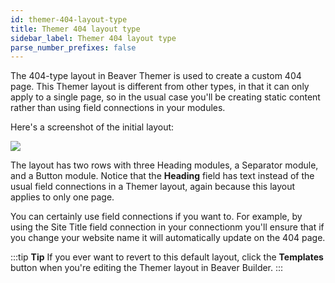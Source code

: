 ```yaml
---
id: themer-404-layout-type
title: Themer 404 layout type
sidebar_label: Themer 404 layout type
parse_number_prefixes: false
---
```


The 404-type layout in Beaver Themer is used to create a custom 404 page. This Themer layout is different from other types, in that it can only apply to a single page, so in the usual case you'll be creating static content rather than using field connections in your modules.

Here's a screenshot of the initial layout:

![](/img/themer-404-layout-type-7f324f0a.png)

The layout has two rows with three Heading modules, a Separator module, and a Button module. Notice that the **Heading** field has text instead of the usual field connections in a Themer layout, again because this layout applies to only one page.

You can certainly use field connections if you want to. For example, by using the Site Title field connection in your connectionm you'll ensure that if you change your website name it will automatically update on the 404 page.

:::tip **Tip**
If you ever want to revert to this default layout, click the **Templates** button when you're editing the Themer layout in Beaver Builder.
:::
